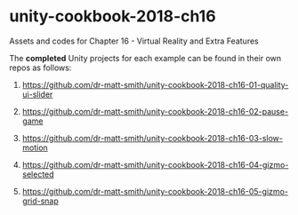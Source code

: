 # unity-cookbook-2018-ch16
Assets and codes for Chapter 16 - Virtual Reality and Extra Features

The **completed** Unity projects for each example can be found in their own repos as follows:

1. https://github.com/dr-matt-smith/unity-cookbook-2018-ch16-01-quality-ui-slider

1. https://github.com/dr-matt-smith/unity-cookbook-2018-ch16-02-pause-game

1. https://github.com/dr-matt-smith/unity-cookbook-2018-ch16-03-slow-motion

1. https://github.com/dr-matt-smith/unity-cookbook-2018-ch16-04-gizmo-selected

1. https://github.com/dr-matt-smith/unity-cookbook-2018-ch16-05-gizmo-grid-snap

